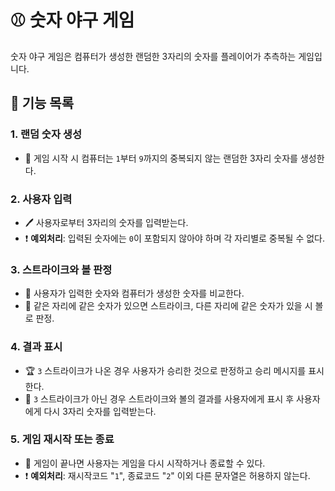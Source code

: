 # ⚾ 숫자 야구 게임

숫자 야구 게임은 컴퓨터가 생성한 랜덤한 3자리의 숫자를 플레이어가 추측하는 게임입니다.

## 🎲 기능 목록

### 1. 랜덤 숫자 생성
- 🚀 게임 시작 시 컴퓨터는 `1`부터 `9`까지의 중복되지 않는 랜덤한 3자리 숫자를 생성한다.

### 2. 사용자 입력
- 🖊 사용자로부터 3자리의 숫자를 입력받는다.
- ❗ **예외처리**: 입력된 숫자에는 `0`이 포함되지 않아야 하며 각 자리별로 중복될 수 없다.

### 3. 스트라이크와 볼 판정
- 🧐 사용자가 입력한 숫자와 컴퓨터가 생성한 숫자를 비교한다.
- 🎯 같은 자리에 같은 숫자가 있으면 스트라이크, 다른 자리에 같은 숫자가 있을 시 볼로 판정.

### 4. 결과 표시
- 🏆 `3` 스트라이크가 나온 경우 사용자가 승리한 것으로 판정하고 승리 메시지를 표시한다.
- 🔁 `3` 스트라이크가 아닌 경우 스트라이크와 볼의 결과를 사용자에게 표시 후 사용자에게 다시 3자리 숫자를 입력받는다.

### 5. 게임 재시작 또는 종료
- 🔄 게임이 끝나면 사용자는 게임을 다시 시작하거나 종료할 수 있다.
- ❗ **예외처리**: 재시작코드 "`1`", 종료코드 "`2`" 이외 다른 문자열은 허용하지 않는다.
